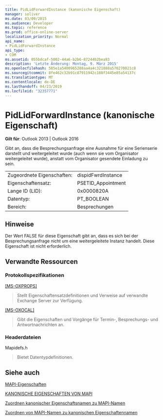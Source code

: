 ```yaml
---
title: PidLidForwardInstance (kanonische Eigenschaft)
manager: soliver
ms.date: 03/09/2015
ms.audience: Developer
ms.topic: reference
ms.prod: office-online-server
localization_priority: Normal
api_name:
- PidLidForwardInstance
api_type:
- COM
ms.assetid: 055bdcaf-5002-44a6-b2b6-87244b2bea93
description: 'Letzte Änderung: Montag, 9. März 2015'
ms.openlocfilehash: 585e1a5400965288aa4a4c321888a570270021c8
ms.sourcegitcommit: 8fe462c32b91c87911942c188f3445e85a54137c
ms.translationtype: MT
ms.contentlocale: de-DE
ms.lasthandoff: 04/23/2019
ms.locfileid: "32357771"
---
```

# <a name="pidlidforwardinstance-canonical-property"></a>PidLidForwardInstance (kanonische Eigenschaft)

  
  
**Gilt für**: Outlook 2013 | Outlook 2016 
  
Gibt an, dass die Besprechungsanfrage eine Ausnahme für eine Serienserie darstellt und weitergeleitet wurde (auch wenn sie vom Organisator weitergeleitet wurde), anstatt vom Organisator gesendete Einladung zu sein.
  
|||
|:-----|:-----|
|Zugeordnete Eigenschaften:  <br/> |dispidFwrdInstance  <br/> |
|Eigenschaftensatz:  <br/> |PSETID_Appointment  <br/> |
|Lange ID (LID):  <br/> |0x0000820A  <br/> |
|Datentyp:  <br/> |PT_BOOLEAN  <br/> |
|Bereich:  <br/> |Besprechungen  <br/> |
   
## <a name="remarks"></a>Hinweise

Der Wert FALSE für diese Eigenschaft gibt an, dass es sich bei der Besprechungsanfrage nicht um eine weitergeleitete Instanz handelt. Diese Eigenschaft ist nicht erforderlich.
  
## <a name="related-resources"></a>Verwandte Ressourcen

### <a name="protocol-specifications"></a>Protokollspezifikationen

[[MS-OXPROPS]](https://msdn.microsoft.com/library/f6ab1613-aefe-447d-a49c-18217230b148%28Office.15%29.aspx)
  
> Stellt Eigenschaftensatzdefinitionen und Verweise auf verwandte Exchange Server zur Verfügung.
    
[[MS-OXOCAL]](https://msdn.microsoft.com/library/09861fde-c8e4-4028-9346-e7c214cfdba1%28Office.15%29.aspx)
  
> Gibt die Eigenschaften und Vorgänge für Termin-, Besprechungs- und Antwortnachrichten an.
    
### <a name="header-files"></a>Headerdateien

Mapidefs.h
  
> Bietet Datentypdefinitionen.
    
## <a name="see-also"></a>Siehe auch



[MAPI-Eigenschaften](mapi-properties.md)
  
[KANONISCHE EIGENSCHAFTEN VON MAPI](mapi-canonical-properties.md)
  
[Zuordnen kanonischer Eigenschaftsnamen zu MAPI-Namen](mapping-canonical-property-names-to-mapi-names.md)
  
[Zuordnen von MAPI-Namen zu kanonischen Eigenschaftennamen](mapping-mapi-names-to-canonical-property-names.md)

